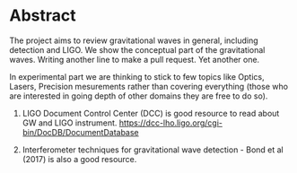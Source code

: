 # Abstract

The project aims to review gravitational waves in general, including detection and LIGO. 
We show the conceptual part of the gravitational waves.
Writing another line to make a pull request.
Yet another one. 

In experimental part we are thinking to stick to few topics like Optics, Lasers, Precision mesurements rather than covering everything (those who are interested in going depth of other domains they are free to do so).  

1. LIGO Document Control Center (DCC) is good resource to read about GW and LIGO instrument. 
https://dcc-lho.ligo.org/cgi-bin/DocDB/DocumentDatabase 

2. Interferometer techniques for gravitational wave detection - Bond et al (2017) is also a good resource.